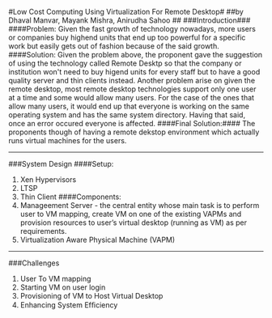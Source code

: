 #Low Cost Computing Using Virtualization For Remote Desktop#
##by Dhaval Manvar, Mayank Mishra, Anirudha Sahoo ##
###Introduction###
####Problem:
Given the fast growth of technology nowadays, more users or companies buy highend units that end up too powerful for a specific work but easily gets out of fashion because of the said growth.
####Solution:
Given the problem above, the proponent gave the suggestion of using the technology called Remote Desktp so that the company or institution won't need to buy higend units for every staff but to have a good quality server and thin clients instead. Another problem arise on given the remote desktop, most remote desktop technologies support only one user at a time and some would allow many users. For the case of the ones that allow many users, it would end up that everyone is working on the same operating system and has the same system directory. Having that said, once an error occured everyone is affected.
####Final Solution:####
The proponents though of having a remote dekstop environment which actually runs virtual machines for the users.  

---
###System Design
####Setup:
1. Xen Hypervisors
2. LTSP
3. Thin Client
####Components:
1. Manageement Server - the central entity whose main task is to perform user to VM mapping, create VM on one of the existing VAPMs and provision resources to user’s virtual desktop (running as VM) as per requirements. 
2. Virtualization Aware Physical Machine (VAPM)

---
###Challenges
1. User To VM mapping
2. Starting VM on user login
3. Provisioning of VM to Host Virtual Desktop
4. Enhancing System Efﬁciency
